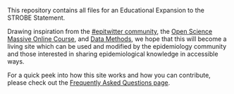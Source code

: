 This repository contains all files for an Educational Expansion to the STROBE Statement. 

 Drawing inspiration from the [#epitwitter community](https://twitter.com/hashtag/epitwitter?lang=en), the [Open Science Massive Online Course](https://opensciencemooc.eu/), and [Data Methods](https://discourse.datamethods.org/), we hope that this will become a living site which can be used and modified by the epidemiology community and those interested in sharing epidemiological knowledge in accessible ways. 
 
 For a quick peek into how this site works and how you can contribute, please check out the [Frequently Asked Questions page](#faq).
</br>
